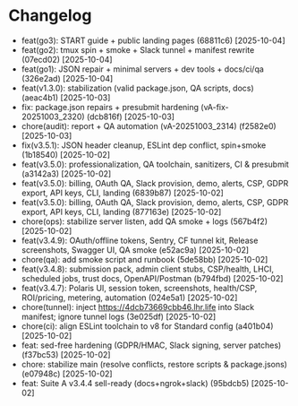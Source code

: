 # Changelog

* feat(go3): START guide + public landing pages (68811c6) [2025-10-04]
* feat(go2): tmux spin + smoke + Slack tunnel + manifest rewrite (07ecd02) [2025-10-04]
* feat(go1): JSON repair + minimal servers + dev tools + docs/ci/qa (326e2ad) [2025-10-04]
* feat(v1.3.0): stabilization (valid package.json, QA scripts, docs) (aeac4b1) [2025-10-03]
* fix: package.json repairs + presubmit hardening (vA-fix-20251003_2320) (dcb816f) [2025-10-03]
* chore(audit): report + QA automation (vA-20251003_2314) (f2582e0) [2025-10-03]
* fix(v3.5.1): JSON header cleanup, ESLint dep conflict, spin+smoke (1b18540) [2025-10-02]
* feat(v3.5.0): professionalization, QA toolchain, sanitizers, CI & presubmit (a3142a3) [2025-10-02]
* feat(v3.5.0): billing, OAuth QA, Slack provision, demo, alerts, CSP, GDPR export, API keys, CLI, landing (6839b87) [2025-10-02]
* feat(v3.5.0): billing, OAuth QA, Slack provision, demo, alerts, CSP, GDPR export, API keys, CLI, landing (877163e) [2025-10-02]
* chore(ops): stabilize server listen, add QA smoke + logs (567b4f2) [2025-10-02]
* feat(v3.4.9): OAuth/offline tokens, Sentry, CF tunnel kit, Release screenshots, Swagger UI, QA smoke (e52ac9a) [2025-10-02]
* chore(qa): add smoke script and runbook (5de58bb) [2025-10-02]
* feat(v3.4.8): submission pack, admin client stubs, CSP/health, LHCI, scheduled jobs, trust docs, OpenAPI/Postman (b794fbd) [2025-10-02]
* feat(v3.4.7): Polaris UI, session token, screenshots, health/CSP, ROI/pricing, metering, automation (024e5a1) [2025-10-02]
* chore(tunnel): inject https://4dcb73669cbb46.lhr.life into Slack manifest; ignore tunnel logs (3e025df) [2025-10-02]
* chore(ci): align ESLint toolchain to v8 for Standard config (a401b04) [2025-10-02]
* feat: sed-free hardening (GDPR/HMAC, Slack signing, server patches) (f37bc53) [2025-10-02]
* chore: stabilize main (resolve conflicts, restore scripts & package.jsons) (e07948c) [2025-10-02]
* feat: Suite A v3.4.4 sell-ready (docs+ngrok+slack) (95bdcb5) [2025-10-02]
